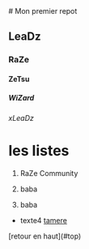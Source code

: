 <a name="top">
# Mon premier repot

## LeaDz

### RaZe

#### ZeTsu

##### WiZard

###### xLeaDz

# les listes

1. RaZe Community

1. baba

1. baba

- texte4
  [tamere](https://fr-fr.facebook.com/)

<a name="ancre">
[retour en haut](#top)
